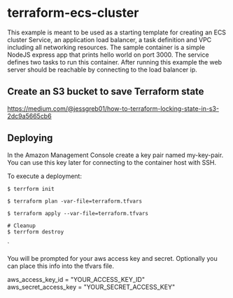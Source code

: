 # terraform-ecs-cluster

This example is meant to be used as a starting template for creating an ECS cluster Service, an application load balancer, a task definition and VPC including all networking resources. The sample container is a simple NodeJS express app that prints hello world on port 3000. The service defines two tasks to run this container. After running this example the web server should be reachable by connecting to the load balancer ip. 

## Create an S3 bucket to save Terraform state
https://medium.com/@jessgreb01/how-to-terraform-locking-state-in-s3-2dc9a5665cb6

## Deploying

In the Amazon Management Console create a key pair named my-key-pair. You can use this key later for connecting to the container host with SSH.  

To execute a deployment:

```console
$ terrform init
```

```console
$ terraform plan -var-file=terraform.tfvars
```

```console
$ terraform apply --var-file=terraform.tfvars
```

```console
# Cleanup
$ terrform destroy
```
`

You will be prompted for your aws access key and secret. Optionally you can place this info into the tfvars file.

aws_access_key_id = "YOUR_ACCESS_KEY_ID"<br/>
aws_secret_access_key = "YOUR_SECRET_ACCESS_KEY"
